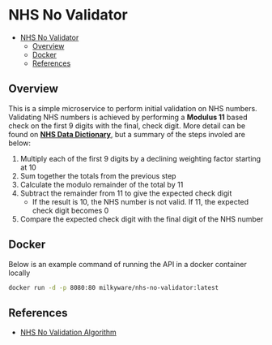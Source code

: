 # NHS No Validator

- [NHS No Validator](#nhs-no-validator)
  - [Overview](#overview)
  - [Docker](#docker)
  - [References](#references)

## Overview

This is a simple microservice to perform initial validation on NHS numbers. Validating NHS numbers is achieved by performing a **Modulus 11** based check on the first 9 digits with the final, check digit. More detail can be found on **[NHS Data Dictionary](https://www.datadictionary.nhs.uk/attributes/nhs_number.html)**, but a summary of the steps involed are below:

1. Multiply each of the first 9 digits by a declining weighting factor starting at 10
2. Sum together the totals from the previous step
3. Calculate the modulo remainder of the total by 11
4. Subtract the remainder from 11 to give the expected check digit
   - If the result is 10, the NHS number is not valid. If 11, the expected check digit becomes 0
5. Compare the expected check digit with the final digit of the NHS number

## Docker

Below is an example command of running the API in a docker container locally

``` bash
docker run -d -p 8080:80 milkyware/nhs-no-validator:latest
```

## References

- [NHS No Validation Algorithm](https://www.datadictionary.nhs.uk/attributes/nhs_number.html)